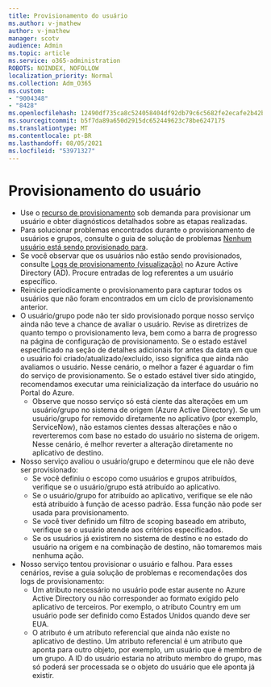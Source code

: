 ```yaml
---
title: Provisionamento do usuário
ms.author: v-jmathew
author: v-jmathew
manager: scotv
audience: Admin
ms.topic: article
ms.service: o365-administration
ROBOTS: NOINDEX, NOFOLLOW
localization_priority: Normal
ms.collection: Adm_O365
ms.custom:
- "9004348"
- "8428"
ms.openlocfilehash: 12490df735ca8c524058404df92db79c6c5682fe2ecafe2b42baed70fa3ab142
ms.sourcegitcommit: b5f7da89a650d2915dc652449623c78be6247175
ms.translationtype: MT
ms.contentlocale: pt-BR
ms.lasthandoff: 08/05/2021
ms.locfileid: "53971327"
---
```

# <a name="user-provisioning"></a>Provisionamento do usuário

- Use o [recurso de provisionamento](https://docs.microsoft.com/azure/active-directory/app-provisioning/provision-on-demand) sob demanda para provisionar um usuário e obter diagnósticos detalhados sobre as etapas realizadas.
- Para solucionar problemas encontrados durante o provisionamento de usuários e grupos, consulte o guia de solução de problemas [Nenhum usuário está sendo provisionado para](https://docs.microsoft.com/azure/active-directory/app-provisioning/application-provisioning-config-problem-no-users-provisioned).
- Se você observar que os usuários não estão sendo provisionados, consulte [Logs de provisionamento (visualização)](https://docs.microsoft.com/azure/active-directory/reports-monitoring/concept-provisioning-logs) no Azure Active Directory (AD). Procure entradas de log referentes a um usuário específico.
- Reinicie periodicamente o provisionamento para capturar todos os usuários que não foram encontrados em um ciclo de provisionamento anterior.
- O usuário/grupo pode não ter sido provisionado porque nosso serviço ainda não teve a chance de avaliar o usuário. Revise as diretrizes de quanto tempo o provisionamento leva, bem como a barra de progresso na página de configuração de provisionamento. Se o estado estável especificado na seção de detalhes adicionais for antes da data em que o usuário foi criado/atualizado/excluído, isso significa que ainda não avaliamos o usuário. Nesse cenário, o melhor a fazer é aguardar o fim do serviço de provisionamento. Se o estado estável tiver sido atingido, recomendamos executar uma reinicialização da interface do usuário no Portal do Azure.
  - Observe que nosso serviço só está ciente das alterações em um usuário/grupo no sistema de origem (Azure Active Directory). Se um usuário/grupo for removido diretamente no aplicativo (por exemplo, ServiceNow), não estamos cientes dessas alterações e não o reverteremos com base no estado do usuário no sistema de origem. Nesse cenário, é melhor reverter a alteração diretamente no aplicativo de destino.
- Nosso serviço avaliou o usuário/grupo e determinou que ele não deve ser provisionado:
  - Se você definiu o escopo como usuários e grupos atribuídos, verifique se o usuário/grupo está atribuído ao aplicativo.
  - Se o usuário/grupo for atribuído ao aplicativo, verifique se ele não está atribuído à função de acesso padrão. Essa função não pode ser usada para provisionamento.
  - Se você tiver definido um filtro de scoping baseado em atributo, verifique se o usuário atende aos critérios especificados.
  - Se os usuários já existirem no sistema de destino e no estado do usuário na origem e na combinação de destino, não tomaremos mais nenhuma ação.
- Nosso serviço tentou provisionar o usuário e falhou. Para esses cenários, revise a guia solução de problemas e recomendações dos logs de provisionamento:
  - Um atributo necessário no usuário pode estar ausente no Azure Active Directory ou não corresponder ao formato exigido pelo aplicativo de terceiros. Por exemplo, o atributo Country em um usuário pode ser definido como Estados Unidos quando deve ser EUA.
  - O atributo é um atributo referencial que ainda não existe no aplicativo de destino. Um atributo referencial é um atributo que aponta para outro objeto, por exemplo, um usuário que é membro de um grupo. A ID do usuário estaria no atributo membro do grupo, mas só poderá ser processada se o objeto do usuário que ele aponta já existir.
